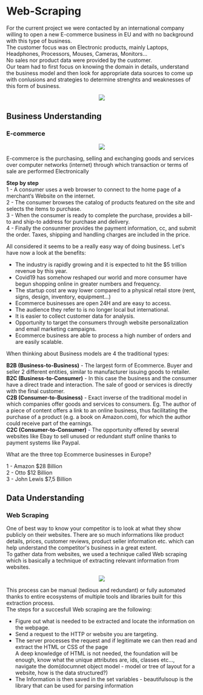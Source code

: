 # Web-Scraping

For the current project we were contacted by an international company willing to open a new E-commerce business in EU and with no background with this type of business.  
The customer focus was on Electronic products, mainly Laptops, Headphones, Processors, Mouses, Cameras, Monitors...  
No sales nor product data were provided by the customer.  
Our team had to first focus on knowing the domain in details, understand the business model and then look for appropriate data sources to come up with conlusions and strategies to determine strenghts and weaknesses of this form of business.

<p align="center">
  <img src="https://user-images.githubusercontent.com/73824871/110248756-ff3b2e80-7f72-11eb-8db9-3626722be5d8.png">
</p>

## Business Understanding

### E-commerce

<p align="center">
  <img src="https://user-images.githubusercontent.com/73824871/110248484-c058a900-7f71-11eb-9765-3fc1deeef039.png">
</p>

E-commerce is the purchasing, selling and exchanging goods and services over computer networks (internet) through which transaction or terms of sale are performed Electronically

**Step by step**  
1 - A consumer uses a web browser to connect to the home page of a merchant‘s Website on the internet.  
2 - The consumer browses the catalog of products featured on the site and selects the items to purchase.  
3 - When the consumer is ready to complete the purchase, provides a bill-to and ship-to address for purchase and delivery.  
4 - Finally the consunmer provides the payment information, cc, and submit the order. Taxes, shipping and handling charges are included in the price.  

All considered it seems to be a really easy way of doing business. Let's have now a look at the benefits:  

- The industry is rapidly growing and it is expected to hit the $5 trillion revenue by this year.  
- Covid19 has somehow reshaped our world and more consumer have begun shopping online in greater numbers and frequency.  
- The startup cost are way lower compared to a physical retail store (rent, signs, design, inventory, equipment...)  
- Ecommerce businesses are open 24H and are easy to access.    
- The audience they refer to is no longer local but international.  
- It is easier to collect customer data for analysis.    
- Opportunity to target the consumers through website personalization and email marketing campaigns.
- Ecommerce business are able to process a high number of orders and are easily scalable.

When thinking about Business models are 4 the traditional types:

**B2B (Business-to-Business)** - The largest form of Ecommerce. Buyer and seller 2 different entities, similar to manufacturer issuing goods to retailer.  
**B2C (Business-to-Consumer)** - In this case the business and the consumer have a direct trade and interaction. The sale of good or services is directly with the final customer.  
**C2B (Consumer-to-Business)** - Exact inverse of the traditional model in which companies offer goods and services to consumers. Eg. The author of a piece of content offers a link to an online business, thus facilitating the purchase of a product (e.g. a book on Amazon.com), for which the author could receive part of the earnings.  
**C2C (Consumer-to-Consumer)** - The opportunity offered by several websites like Ebay to sell unused or redundant stuff online thanks to payment systems like Paypal.

What are the three top Ecommerce businesses in Europe?  

1 - Amazon $28 Billion   
2 - Otto $12 Billion  
3 - John Lewis $7,5 Billion  

## Data Understanding

### Web Scraping

One of best way to know your competitor is to look at what they show publicly on their websites. There are so much informations like product details, prices, customer reviews, product seller information etc. which can help understand the competitor's business in a great extent.  
To gather data from websites, we used a technique called Web scraping which is basically a technique of extracting relevant information from websites.  

<p align="center">
  <img src="https://user-images.githubusercontent.com/73824871/110249141-e9c70400-7f74-11eb-8e48-4b057a87ce37.png">
</p>

This process can be manual (tedious and redundant) or fully automated thanks to entire ecosystems of multiple tools and libraries built for this extraction process.  
The steps for a succesfull Web scraping are the following:
 - Figure out what is needed to be extracted and locate the information on the webpage.
 - Send a request to the HTTP or website you are targeting.
 - The server processes the request and if legitimate we can then read and extract the HTML or CSS of the page  
A deep knowledge of HTML is not needed, the foundation will be enough, know what the unique attributes are, ids, classes etc..., navigate the dom(documnet object model - model or tree of layout for a website, how is the data structured?)
- The Information is then saved in the set variables - beautifulsoup is the library that can be used for parsing information





